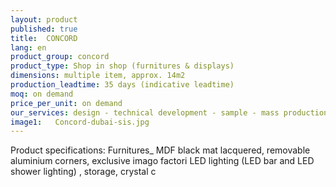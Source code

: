 ```yaml
---
layout: product
published: true
title:  CONCORD
lang: en
product_group: concord
product_type: Shop in shop (furnitures & displays)
dimensions: multiple item, approx. 14m2
production_leadtime: 35 days (indicative leadtime)
moq: on demand
price_per_unit: on demand
our_services: design - technical development - sample - mass production - QC - logistic - shipping
image1:   Concord-dubai-sis.jpg
---
```

Product specifications: Furnitures_ MDF black mat lacquered, removable aluminium corners, exclusive imago factori LED lighting (LED bar and LED shower lighting) , storage, crystal c

